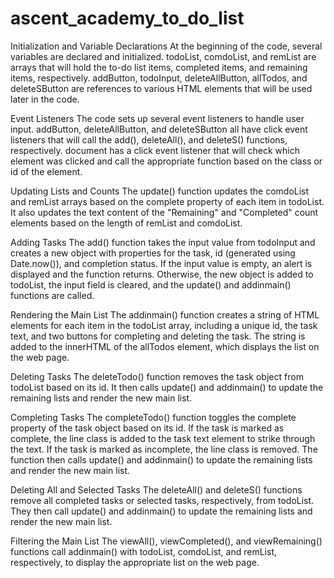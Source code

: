 # ascent_academy_to_do_list
Initialization and Variable Declarations
At the beginning of the code, several variables are declared and initialized. todoList, comdoList, and remList are arrays that will hold the to-do list items, completed items, and remaining items, respectively. addButton, todoInput, deleteAllButton, allTodos, and deleteSButton are references to various HTML elements that will be used later in the code.

Event Listeners
The code sets up several event listeners to handle user input. addButton, deleteAllButton, and deleteSButton all have click event listeners that will call the add(), deleteAll(), and deleteS() functions, respectively. document has a click event listener that will check which element was clicked and call the appropriate function based on the class or id of the element.

Updating Lists and Counts
The update() function updates the comdoList and remList arrays based on the complete property of each item in todoList. It also updates the text content of the "Remaining" and "Completed" count elements based on the length of remList and comdoList.

Adding Tasks
The add() function takes the input value from todoInput and creates a new object with properties for the task, id (generated using Date.now()), and completion status. If the input value is empty, an alert is displayed and the function returns. Otherwise, the new object is added to todoList, the input field is cleared, and the update() and addinmain() functions are called.

Rendering the Main List
The addinmain() function creates a string of HTML elements for each item in the todoList array, including a unique id, the task text, and two buttons for completing and deleting the task. The string is added to the innerHTML of the allTodos element, which displays the list on the web page.

Deleting Tasks
The deleteTodo() function removes the task object from todoList based on its id. It then calls update() and addinmain() to update the remaining lists and render the new main list.

Completing Tasks
The completeTodo() function toggles the complete property of the task object based on its id. If the task is marked as complete, the line class is added to the task text element to strike through the text. If the task is marked as incomplete, the line class is removed. The function then calls update() and addinmain() to update the remaining lists and render the new main list.

Deleting All and Selected Tasks
The deleteAll() and deleteS() functions remove all completed tasks or selected tasks, respectively, from todoList. They then call update() and addinmain() to update the remaining lists and render the new main list.

Filtering the Main List
The viewAll(), viewCompleted(), and viewRemaining() functions call addinmain() with todoList, comdoList, and remList, respectively, to display the appropriate list on the web page.
